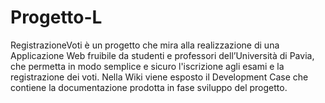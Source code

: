 # Progetto-L

RegistrazioneVoti è un progetto che mira alla realizzazione di una Applicazione Web fruibile da studenti e professori dell’Università di Pavia, che permetta in modo semplice e sicuro l'iscrizione agli esami e la registrazione dei voti. Nella Wiki viene esposto il Development Case che contiene la documentazione prodotta in fase sviluppo del progetto.
